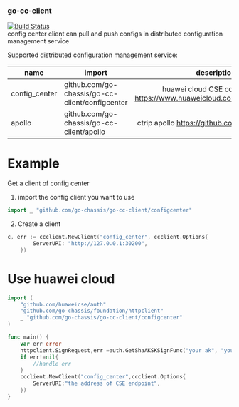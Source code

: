 ### go-cc-client
[![Build Status](https://travis-ci.org/go-chassis/go-cc-client.svg?branch=master)](https://travis-ci.org/go-chassis/go-cc-client)  
config center client can pull and push configs in distributed configuration 
management service

Supported distributed configuration management service:

| name       | import                                         |description    |
|----------|----------|:-------------:|
|config_center |github.com/go-chassis/go-cc-client/configcenter |huawei cloud CSE config center https://www.huaweicloud.com/product/cse.html |
|apollo      |github.com/go-chassis/go-cc-client/apollo       |ctrip apollo https://github.com/ctripcorp/apollo |

# Example
Get a client of config center

1. import the config client you want to use 
```go
import _ "github.com/go-chassis/go-cc-client/configcenter"
```

2. Create a client 
```go
c, err := ccclient.NewClient("config_center", ccclient.Options{
		ServerURI: "http://127.0.0.1:30200",
	})
````

# Use huawei cloud 
```go
import (
	"github.com/huaweicse/auth"
	"github.com/go-chassis/foundation/httpclient"
	_ "github.com/go-chassis/go-cc-client/configcenter"
)

func main() {
	var err error
	httpclient.SignRequest,err =auth.GetShaAKSKSignFunc("your ak", "your sk", "")
	if err!=nil{
        //handle err
	}
	ccclient.NewClient("config_center",ccclient.Options{
		ServerURI:"the address of CSE endpoint",
	})
}

```
